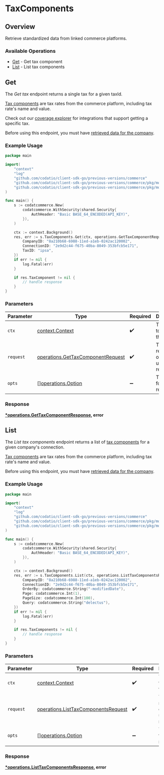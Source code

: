 # TaxComponents

## Overview

Retrieve standardized data from linked commerce platforms.

### Available Operations

* [Get](#get) - Get tax component
* [List](#list) - List tax components

## Get

The *Get tax* endpoint returns a single tax for a given taxId.

[Tax components](https://docs.codat.io/commerce-api#/schemas/TaxComponent) are tax rates from the commerce platform, including tax rate's name and value.

Check out our [coverage explorer](https://knowledge.codat.io/supported-features/commerce?view=tab-by-data-type&dataType=commerce-taxComponents) for integrations that support getting a specific tax.

Before using this endpoint, you must have [retrieved data for the company](https://docs.codat.io/codat-api#/operations/refresh-company-data).


### Example Usage

```go
package main

import(
	"context"
	"log"
	"github.com/codatio/client-sdk-go/previous-versions/commerce"
	"github.com/codatio/client-sdk-go/previous-versions/commerce/pkg/models/shared"
	"github.com/codatio/client-sdk-go/previous-versions/commerce/pkg/models/operations"
)

func main() {
    s := codatcommerce.New(
        codatcommerce.WithSecurity(shared.Security{
            AuthHeader: "Basic BASE_64_ENCODED(API_KEY)",
        }),
    )

    ctx := context.Background()
    res, err := s.TaxComponents.Get(ctx, operations.GetTaxComponentRequest{
        CompanyID: "8a210b68-6988-11ed-a1eb-0242ac120002",
        ConnectionID: "2e9d2c44-f675-40ba-8049-353bfcb5e171",
        TaxID: "ipsa",
    })
    if err != nil {
        log.Fatal(err)
    }

    if res.TaxComponent != nil {
        // handle response
    }
}
```

### Parameters

| Parameter                                                                              | Type                                                                                   | Required                                                                               | Description                                                                            |
| -------------------------------------------------------------------------------------- | -------------------------------------------------------------------------------------- | -------------------------------------------------------------------------------------- | -------------------------------------------------------------------------------------- |
| `ctx`                                                                                  | [context.Context](https://pkg.go.dev/context#Context)                                  | :heavy_check_mark:                                                                     | The context to use for the request.                                                    |
| `request`                                                                              | [operations.GetTaxComponentRequest](../../models/operations/gettaxcomponentrequest.md) | :heavy_check_mark:                                                                     | The request object to use for the request.                                             |
| `opts`                                                                                 | [][operations.Option](../../models/operations/option.md)                               | :heavy_minus_sign:                                                                     | The options for this request.                                                          |


### Response

**[*operations.GetTaxComponentResponse](../../models/operations/gettaxcomponentresponse.md), error**


## List

The *List tax components* endpoint returns a list of [tax components](https://docs.codat.io/commerce-api#/schemas/TaxComponent) for a given company's connection.

[Tax components](https://docs.codat.io/commerce-api#/schemas/TaxComponent) are tax rates from the commerce platform, including tax rate's name and value.

Before using this endpoint, you must have [retrieved data for the company](https://docs.codat.io/codat-api#/operations/refresh-company-data).
    

### Example Usage

```go
package main

import(
	"context"
	"log"
	"github.com/codatio/client-sdk-go/previous-versions/commerce"
	"github.com/codatio/client-sdk-go/previous-versions/commerce/pkg/models/shared"
	"github.com/codatio/client-sdk-go/previous-versions/commerce/pkg/models/operations"
)

func main() {
    s := codatcommerce.New(
        codatcommerce.WithSecurity(shared.Security{
            AuthHeader: "Basic BASE_64_ENCODED(API_KEY)",
        }),
    )

    ctx := context.Background()
    res, err := s.TaxComponents.List(ctx, operations.ListTaxComponentsRequest{
        CompanyID: "8a210b68-6988-11ed-a1eb-0242ac120002",
        ConnectionID: "2e9d2c44-f675-40ba-8049-353bfcb5e171",
        OrderBy: codatcommerce.String("-modifiedDate"),
        Page: codatcommerce.Int(1),
        PageSize: codatcommerce.Int(100),
        Query: codatcommerce.String("delectus"),
    })
    if err != nil {
        log.Fatal(err)
    }

    if res.TaxComponents != nil {
        // handle response
    }
}
```

### Parameters

| Parameter                                                                                  | Type                                                                                       | Required                                                                                   | Description                                                                                |
| ------------------------------------------------------------------------------------------ | ------------------------------------------------------------------------------------------ | ------------------------------------------------------------------------------------------ | ------------------------------------------------------------------------------------------ |
| `ctx`                                                                                      | [context.Context](https://pkg.go.dev/context#Context)                                      | :heavy_check_mark:                                                                         | The context to use for the request.                                                        |
| `request`                                                                                  | [operations.ListTaxComponentsRequest](../../models/operations/listtaxcomponentsrequest.md) | :heavy_check_mark:                                                                         | The request object to use for the request.                                                 |
| `opts`                                                                                     | [][operations.Option](../../models/operations/option.md)                                   | :heavy_minus_sign:                                                                         | The options for this request.                                                              |


### Response

**[*operations.ListTaxComponentsResponse](../../models/operations/listtaxcomponentsresponse.md), error**

